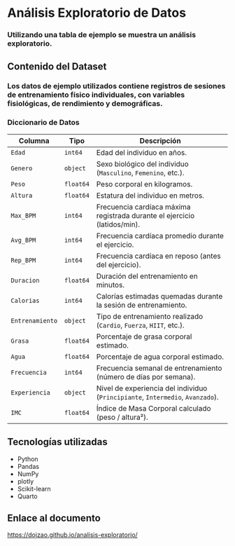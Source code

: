 # Análisis Exploratorio de Datos

### Utilizando una tabla de ejemplo se muestra un análisis exploratorio.

## Contenido del Dataset

### Los datos de ejemplo utilizados contiene registros de sesiones de entrenamiento físico individuales, con variables fisiológicas, de rendimiento y demográficas.

### Diccionario de Datos

| Columna          | Tipo     | Descripción                                                                 |
|------------------|----------|-----------------------------------------------------------------------------|
| `Edad`           | `int64`  | Edad del individuo en años.                                                |
| `Genero`         | `object` | Sexo biológico del individuo (`Masculino`, `Femenino`, etc.).              |
| `Peso`           | `float64`| Peso corporal en kilogramos.                                               |
| `Altura`         | `float64`| Estatura del individuo en metros.                                          |
| `Max_BPM`        | `int64`  | Frecuencia cardíaca máxima registrada durante el ejercicio (latidos/min). |
| `Avg_BPM`        | `int64`  | Frecuencia cardíaca promedio durante el ejercicio.                         |
| `Rep_BPM`        | `int64`  | Frecuencia cardíaca en reposo (antes del ejercicio).                       |
| `Duracion`       | `float64`| Duración del entrenamiento en minutos.                                     |
| `Calorias`       | `int64`  | Calorías estimadas quemadas durante la sesión de entrenamiento.           |
| `Entrenamiento`  | `object` | Tipo de entrenamiento realizado (`Cardio`, `Fuerza`, `HIIT`, etc.).        |
| `Grasa`          | `float64`| Porcentaje de grasa corporal estimado.                                     |
| `Agua`           | `float64`| Porcentaje de agua corporal estimado.                                      |
| `Frecuencia`     | `int64`  | Frecuencia semanal de entrenamiento (número de días por semana).          |
| `Experiencia`    | `object` | Nivel de experiencia del individuo (`Principiante`, `Intermedio`, `Avanzado`). |
| `IMC`            | `float64`| Índice de Masa Corporal calculado (peso / altura²).                        |

## Tecnologías utilizadas

- Python
- Pandas
- NumPy
- plotly
- Scikit-learn
- Quarto

## Enlace al documento

https://dojzao.github.io/analisis-exploratorio/
